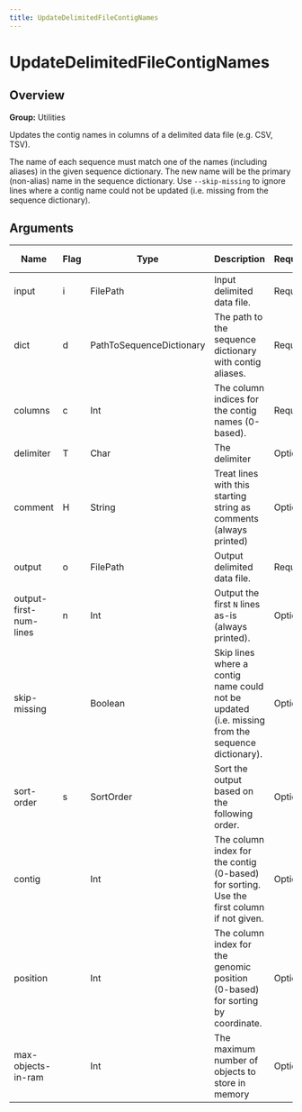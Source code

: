 ```yaml
---
title: UpdateDelimitedFileContigNames
---
```


# UpdateDelimitedFileContigNames

## Overview
**Group:** Utilities

Updates the contig names in columns of a delimited data file (e.g. CSV, TSV).

The name of each sequence must match one of the names (including aliases) in the given sequence dictionary.  The
new name will be the primary (non-alias) name in the sequence dictionary.  Use `--skip-missing` to ignore lines
where a contig name could not be updated (i.e. missing from the sequence dictionary).

## Arguments

|Name|Flag|Type|Description|Required?|Max Values|Default Value(s)|
|----|----|----|-----------|---------|----------|----------------|
|input|i|FilePath|Input delimited data file.|Required|1||
|dict|d|PathToSequenceDictionary|The path to the sequence dictionary with contig aliases.|Required|1||
|columns|c|Int|The column indices for the contig names (0-based).|Required|Unlimited||
|delimiter|T|Char|The delimiter|Optional|1|\t|
|comment|H|String|Treat lines with this starting string as comments (always printed)|Optional|1|#|
|output|o|FilePath|Output delimited data file.|Required|1||
|output-first-num-lines|n|Int|Output the first `N` lines as-is (always printed).|Optional|1|0|
|skip-missing||Boolean|Skip lines where a contig name could not be updated (i.e. missing from the sequence dictionary).|Optional|1|false|
|sort-order|s|SortOrder|Sort the output based on the following order.|Optional|1|Unsorted|
|contig||Int|The column index for the contig (0-based) for sorting. Use the first column if not given.|Optional|1||
|position||Int|The column index for the genomic position (0-based) for sorting by coordinate.|Optional|1||
|max-objects-in-ram||Int|The maximum number of objects to store in memory|Optional|1|1000000|


